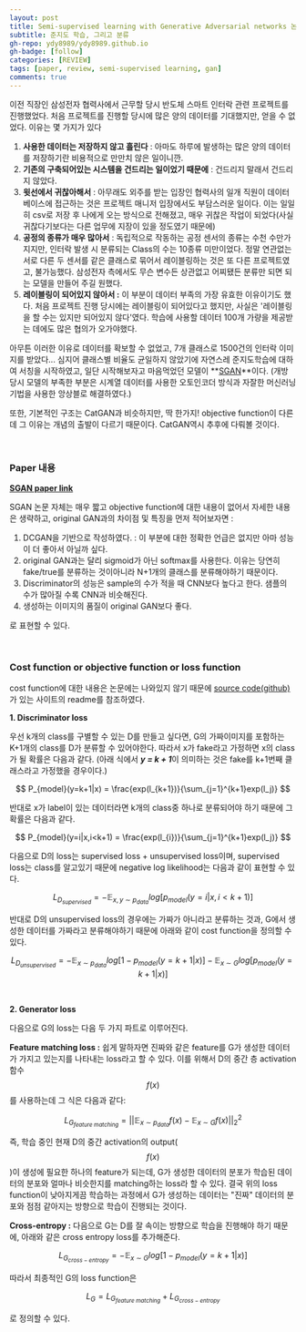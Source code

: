 ```yaml
---
layout: post
title: Semi-supervised learning with Generative Adversarial networks 논문 리뷰
subtitle: 준지도 학습, 그리고 분류
gh-repo: ydy8989/ydy8989.github.io
gh-badge: [follow]
categories: [REVIEW]
tags: [paper, review, semi-supervised learning, gan]
comments: true
---
```




이전 직장인 삼성전자 협력사에서 근무할 당시 반도체 스마트 인터락 관련 프로젝트를 진행했었다. 처음 프로젝트를 진행할 당시에 많은 양의 데이터를 기대했지만, 얻을 수 없었다. 이유는 몇 가지가 있다 

1. **사용한 데이터는 저장하지 않고 흘린다** : 아마도 하루에 발생하는 많은 양의 데이터를 저장하기란 비용적으로 만만치 않은 일이니깐.
2. **기존의 구축되어있는 시스템을 건드리는 일이었기 때문에** : 건드리지 말래서 건드리지 않았다.
3. **윗선에서 귀찮아해서** : 아무래도 외주를 받는 입장인 협력사의 일개 직원이 데이터베이스에 접근하는 것은 프로젝트 매니저 입장에서도 부담스러운 일이다. 이는 일일히 csv로 저장 후 나에게 오는 방식으로 전해졌고, 매우 귀찮은 작업이 되었다(사실 귀찮다기보다는 다른 업무에 지장이 있을 정도였기 때문에)
4. **공정의 종류가 매우 많아서** : 독립적으로 작동하는 공정 센서의 종류는 수천 수만가지지만, 인터락 발생 시 분류되는 Class의 수는 10종류 미만이었다. 정말 연관없는 서로 다른 두 센서를 같은 클래스로 묶어서 레이블링하는 것은 또 다른 프로젝트였고, 불가능했다. 삼성전자 측에서도 무슨 변수든 상관없고 어찌됐든 분류만 되면 되는 모델을 만들어 주길 원했다. 
5. **레이블링이 되어있지 않아서 :** 이 부분이 데이터 부족의 가장 유효한 이유이기도 했다. 처음 프로젝트 진행 당시에는 레이블링이 되어있다고 했지만, 사실은 '레이블링을 할 수는 있지만 되어있지 않다'였다. 학습에 사용할 데이터 100개 가량을 제공받는 데에도 많은 협의가 오가야했다. 

아무튼 이러한 이유로 데이터를 확보할 수 없었고, 7개 클래스로 1500건의 인터락 이미지를 받았다... 심지어 클래스별 비율도 균일하지 않았기에 자연스레 준지도학습에 대하여 서칭을 시작하였고, 일단 시작해보자고 마음먹었던 모델이 **<u>SGAN</u>**이다. (개방 당시 모델의 부족한 부분은 시계열 데이터를 사용한 오토인코더 방식과 자잘한 머신러닝 기법을 사용한 앙상블로 해결하였다.) 

또한, 기본적인 구조는 CatGAN과 비슷하지만, 딱 한가지! objective function이 다른데 그 이유는 개념의 출발이 다르기 때문이다. CatGAN역시 추후에 다뤄볼 것이다.

<br/>

### Paper 내용

**[SGAN paper link](https://arxiv.org/abs/1606.01583)**

SGAN 논문 자체는 매우 짧고 objective function에 대한 내용이 없어서 자세한 내용은 생략하고, original GAN과의 차이점 및 특징을 먼저 적어보자면 :

1. DCGAN을 기반으로 작성하였다. : 이 부분에 대한 정확한 언급은 없지만 아마 성능이 더 좋아서 아닐까 싶다.
2. original GAN과는 달리 sigmoid가 아닌 softmax를 사용한다. 이유는 당연히 fake/true를 분류하는 것이아니라 N+1개의 클래스를 분류해야하기 때문이다.
3. Discriminator의 성능은 sample의 수가 적을 때 CNN보다 높다고 한다. 샘플의 수가 많아질 수록 CNN과 비슷해진다. 
4. 생성하는 이미지의 품질이 original GAN보다 좋다. 

로 표현할 수 있다. 



<br/>

### Cost function or objective function or loss function

cost function에 대한 내용은 논문에는 나와있지 않기 때문에 [source code(github)](https://github.com/nejlag/Semi-Supervised-Learning-GAN)가 있는 사이트의 readme를 참조하였다.

**1. Discriminator loss**

우선 k개의 class를 구별할 수 있는 D를 만들고 싶다면, G의 가짜이미지를 포함하는 K+1개의 class를 D가 분류할 수 있어야한다. 따라서 x가 fake라고 가정하면 x의 class가 될 확률은 다음과 같다. (아래 식에서 ***y = k + 1***이 의미하는 것은 fake를 k+1번째 클래스라고 가정했을 경우이다.)


$$
P_{model}(y=k+1|x) = \frac{exp(l_{k+1})}{\sum_{j=1}^{k+1}exp(l_j)}
$$


반대로 x가 label이 있는 데이터라면 k개의 class중 하나로 분류되어야 하기 때문에 그 확률은 다음과 같다.


$$
P_{model}(y=i|x,i<k+1) = \frac{exp(l_{i})}{\sum_{j=1}^{k+1}exp(l_j)}
$$



다음으로 D의 loss는 supervised loss + unsupervised loss이며, supervised loss는 class를 알고있기 때문에 negative log likelihood는 다음과 같이 표현할 수 있다. 



$$
L_{D_{supervised}} = -\mathbb{E}_{x,y~\sim~p_{data}}log\left[p_{model}(y=i|x,i<k+1)\right]
$$



반대로 D의 unsupervised loss의 경우에는 가짜가 아니라고 분류하는 것과, G에서 생성한 데이터를 가짜라고 분류해야하기 때문에 아래와 같이 cost function을 정의할 수 있다. 


$$
L_{D_{unsupervised}} = -\mathbb{E}_{x~\sim~p_{data}}log\left[1-p_{model}(y=k+1|x)\right]-\mathbb{E}_{x~\sim~G}log\left[p_{model}(y=k+1|x)\right]
$$

<br/>

**2. Generator loss**

다음으로 G의 loss는 다음 두 가지 파트로 이루어진다.

**Feature matching loss :** 쉽게 말하자면 진짜와 같은 feature를 G가 생성한 데이터가 가지고 있는지를 나타내는 loss라고 할 수 있다. 이를 위해서 D의 중간 층 activation 함수
$$
f(x)
$$
를 사용하는데 그 식은 다음과 같다:


$$
L_{G_{feature~matching}}=||\mathbb{E}_{x~\sim~p_{data}}f(x)-\mathbb{E}_{x~\sim~G}f(x)||^2_2
$$


즉, 학습 중인 현재 D의 중간 activation의 output(
$$
f(x)
$$
)이 생성에 필요한 하나의 feature가 되는데, G가 생성한 데이터의 분포가 학습된 데이터의 분포와 얼마나 비슷한지를 matching하는 loss라 할 수 있다. 결국 위의 loss function이 낮아지게끔 학습하는 과정에서 G가 생성하는 데이터는 "진짜" 데이터의  분포와 점점 같아지는 방향으로 학습이 진행되는 것이다. 



**Cross-entropy :** 다음으로 G는 D를 잘 속이는 방향으로 학습을 진행해야 하기 때문에, 아래와 같은 cross entropy loss를 추가해준다.


$$
L_{G_{cross-entropy}}=-\mathbb{E}_{x~\sim~G}log\left[1-p_{model}(y=k+1|x)\right]
$$


따라서 최종적인 G의 loss function은 


$$
L_G = L_{G_{feature~matching}}+L_{G_{cross-entropy}}
$$


로 정의할 수 있다. 

































